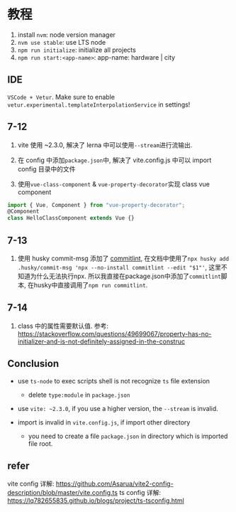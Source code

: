 # 教程

1. install `nvm`: node version manager
2. `nvm use stable`: use LTS node
3. `npm run initialize`: initialize all projects
4. `npm run start:<app-name>`: app-name: hardware | city

## IDE

`VSCode + Vetur`. Make sure to enable `vetur.experimental.templateInterpolationService` in settings!

## 7-12

1. vite 使用 ~2.3.0, 解决了 lerna 中可以使用`--stream`进行流输出.

2. 在 config 中添加`package.json`中, 解决了 vite.config.js 中可以 import config 目录中的文件

3. 使用`vue-class-component` & `vue-property-decorator`实现 class vue component

```js
import { Vue, Component } from "vue-property-decorator";
@Component
class HelloClassComponent extends Vue {}
```

## 7-13

1. 使用 husky commit-msg 添加了 [commitlint](https://github.com/conventional-changelog/commitlint), 在文档中使用了`npx husky add .husky/commit-msg 'npx --no-install commitlint --edit "$1"'`, 这里不知道为什么无法执行npx. 所以我直接在package.json中添加了`commitlint`脚本, 在husky中直接调用了`npm run commitlint`.


## 7-14

1. class 中的属性需要默认值.
参考: https://stackoverflow.com/questions/49699067/property-has-no-initializer-and-is-not-definitely-assigned-in-the-construc
## Conclusion

- use `ts-node` to exec scripts shell is not recognize `ts` file extension

  - delete `type:module` in `package.json`

- use `vite: ~2.3.0`, if you use a higher version, the `--stream` is invalid.

- import is invalid in `vite.config.js`, if import other directory
  - you need to create a file `package.json` in directory which is imported file root.

## refer

vite config 详解: https://github.com/Asarua/vite2-config-description/blob/master/vite.config.ts
ts config 详解: https://lq782655835.github.io/blogs/project/ts-tsconfig.html
